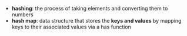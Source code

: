 - **hashing**: the process of taking elements and converting them to numbers
- **hash map**: data structure that stores the **keys and values** by mapping keys to their associated values via a has function